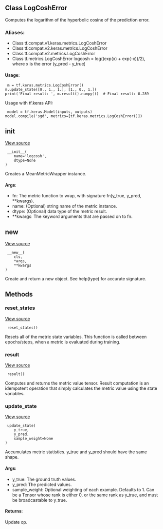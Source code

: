 ## Class LogCoshError
Computes the logarithm of the hyperbolic cosine of the prediction error.
### Aliases:
- Class tf.compat.v1.keras.metrics.LogCoshError
- Class tf.compat.v2.keras.metrics.LogCoshError
- Class tf.compat.v2.metrics.LogCoshError
- Class tf.metrics.LogCoshError
logcosh = log((exp(x) + exp(-x))/2), where x is the error (y_pred - y_true)
#### Usage:

```
 m = tf.keras.metrics.LogCoshError()
m.update_state([0., 1., 1.], [1., 0., 1.])
print('Final result: ', m.result().numpy())  # Final result: 0.289
```
Usage with tf.keras API:

```
 model = tf.keras.Model(inputs, outputs)
model.compile('sgd', metrics=[tf.keras.metrics.LogCoshError()])
```
## __init__
[View source](https://github.com/tensorflow/tensorflow/blob/r2.0/tensorflow/python/keras/metrics.py#L2195-L2196)


```
 __init__(
    name='logcosh',
    dtype=None
)
```
Creates a MeanMetricWrapper instance.
#### Args:
- fn: The metric function to wrap, with signature fn(y_true, y_pred, **kwargs).
- name: (Optional) string name of the metric instance.
- dtype: (Optional) data type of the metric result.
- **kwargs: The keyword arguments that are passed on to fn.
## __new__
[View source](https://github.com/tensorflow/tensorflow/blob/r2.0/tensorflow/python/keras/metrics.py#L144-L160)


```
 __new__(
    cls,
    *args,
    **kwargs
)
```
Create and return a new object. See help(type) for accurate signature.
## Methods
### reset_states
[View source](https://github.com/tensorflow/tensorflow/blob/r2.0/tensorflow/python/keras/metrics.py#L203-L209)


```
 reset_states()
```
Resets all of the metric state variables.
This function is called between epochs/steps, when a metric is evaluated during training.
### result
[View source](https://github.com/tensorflow/tensorflow/blob/r2.0/tensorflow/python/keras/metrics.py#L361-L371)


```
 result()
```
Computes and returns the metric value tensor.
Result computation is an idempotent operation that simply calculates the metric value using the state variables.
### update_state
[View source](https://github.com/tensorflow/tensorflow/blob/r2.0/tensorflow/python/keras/metrics.py#L558-L583)


```
 update_state(
    y_true,
    y_pred,
    sample_weight=None
)
```
Accumulates metric statistics.
y_true and y_pred should have the same shape.
#### Args:
- y_true: The ground truth values.
- y_pred: The predicted values.
- sample_weight: Optional weighting of each example. Defaults to 1. Can be a Tensor whose rank is either 0, or the same rank as y_true, and must be broadcastable to y_true.
#### Returns:
Update op.
